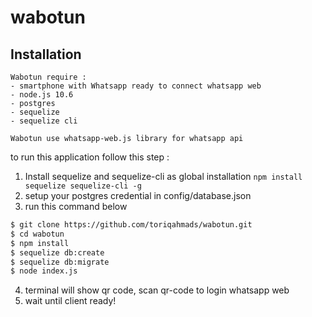 # wabotun

## Installation
```
Wabotun require :
- smartphone with Whatsapp ready to connect whatsapp web
- node.js 10.6
- postgres
- sequelize
- sequelize cli
```

```
Wabotun use whatsapp-web.js library for whatsapp api
```

to run this application follow this step :
1. Install sequelize and sequelize-cli as global installation ```npm install sequelize sequelize-cli -g```
2. setup your postgres credential in config/database.json
3. run this command below

```sh
$ git clone https://github.com/toriqahmads/wabotun.git
$ cd wabotun
$ npm install
$ sequelize db:create
$ sequelize db:migrate
$ node index.js
```

4. terminal will show qr code, scan qr-code to login whatsapp web
5. wait until client ready!